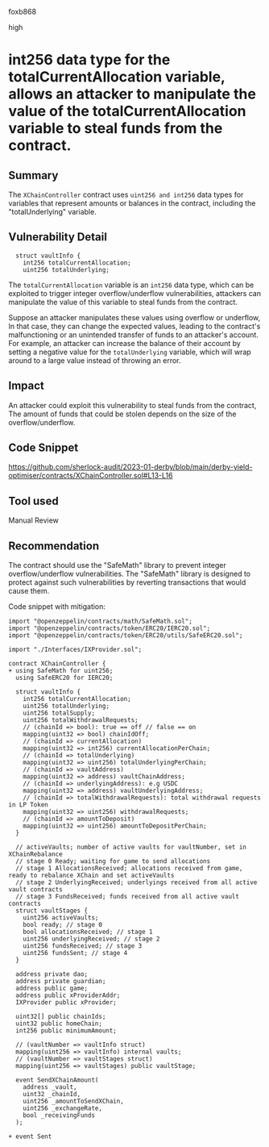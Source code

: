 foxb868

high

# int256 data type for the totalCurrentAllocation variable, allows an attacker to manipulate the value of the totalCurrentAllocation variable to steal funds from the contract.

## Summary
The `XChainController` contract uses `uint256 and int256` data types for variables that represent amounts or balances in the contract, including the "totalUnderlying" variable.

## Vulnerability Detail
```solidity
  struct vaultInfo {
    int256 totalCurrentAllocation;
    uint256 totalUnderlying;
```

The `totalCurrentAllocation` variable is an `int256` data type, which can be exploited to trigger integer overflow/underflow vulnerabilities, attackers can manipulate the value of this variable to steal funds from the contract.

Suppose an attacker manipulates these values using overflow or underflow, In that case, they can change the expected values, leading to the contract's malfunctioning or an unintended transfer of funds to an attacker's account. For example, an attacker can increase the balance of their account by setting a negative value for the `totalUnderlying` variable, which will wrap around to a large value instead of throwing an error.

## Impact
An attacker could exploit this vulnerability to steal funds from the contract, The amount of funds that could be stolen depends on the size of the overflow/underflow.

## Code Snippet
https://github.com/sherlock-audit/2023-01-derby/blob/main/derby-yield-optimiser/contracts/XChainController.sol#L13-L16

## Tool used

Manual Review

## Recommendation
The contract should use the "SafeMath" library to prevent integer overflow/underflow vulnerabilities.
The "SafeMath" library is designed to protect against such vulnerabilities by reverting transactions that would cause them.

Code snippet with mitigation:

```solidity
import "@openzeppelin/contracts/math/SafeMath.sol";
import "@openzeppelin/contracts/token/ERC20/IERC20.sol";
import "@openzeppelin/contracts/token/ERC20/utils/SafeERC20.sol";

import "./Interfaces/IXProvider.sol";

contract XChainController {
+ using SafeMath for uint256;
  using SafeERC20 for IERC20;

  struct vaultInfo {
    int256 totalCurrentAllocation;
    uint256 totalUnderlying;
    uint256 totalSupply;
    uint256 totalWithdrawalRequests;
    // (chainId => bool): true == off // false == on
    mapping(uint32 => bool) chainIdOff;
    // (chainId => currentAllocation)
    mapping(uint32 => int256) currentAllocationPerChain;
    // (chainId => totalUnderlying)
    mapping(uint32 => uint256) totalUnderlyingPerChain;
    // (chainId => vaultAddress)
    mapping(uint32 => address) vaultChainAddress;
    // (chainId => underlyingAddress): e.g USDC
    mapping(uint32 => address) vaultUnderlyingAddress;
    // (chainId => totalWithdrawalRequests): total withdrawal requests in LP Token
    mapping(uint32 => uint256) withdrawalRequests;
    // (chainId => amountToDeposit)
    mapping(uint32 => uint256) amountToDepositPerChain;
  }

  // activeVaults; number of active vaults for vaultNumber, set in XChainRebalance
  // stage 0 Ready; waiting for game to send allocations
  // stage 1 AllocationsReceived; allocations received from game, ready to rebalance XChain and set activeVaults
  // stage 2 UnderlyingReceived; underlyings received from all active vault contracts
  // stage 3 FundsReceived; funds received from all active vault contracts
  struct vaultStages {
    uint256 activeVaults;
    bool ready; // stage 0
    bool allocationsReceived; // stage 1
    uint256 underlyingReceived; // stage 2
    uint256 fundsReceived; // stage 3
    uint256 fundsSent; // stage 4
  }

  address private dao;
  address private guardian;
  address public game;
  address public xProviderAddr;
  IXProvider public xProvider;

  uint32[] public chainIds;
  uint32 public homeChain;
  int256 public minimumAmount;

  // (vaultNumber => vaultInfo struct)
  mapping(uint256 => vaultInfo) internal vaults;
  // (vaultNumber => vaultStages struct)
  mapping(uint256 => vaultStages) public vaultStage;

  event SendXChainAmount(
    address _vault,
    uint32 _chainId,
    uint256 _amountToSendXChain,
    uint256 _exchangeRate,
    bool _receivingFunds
  );

+ event Sent
```